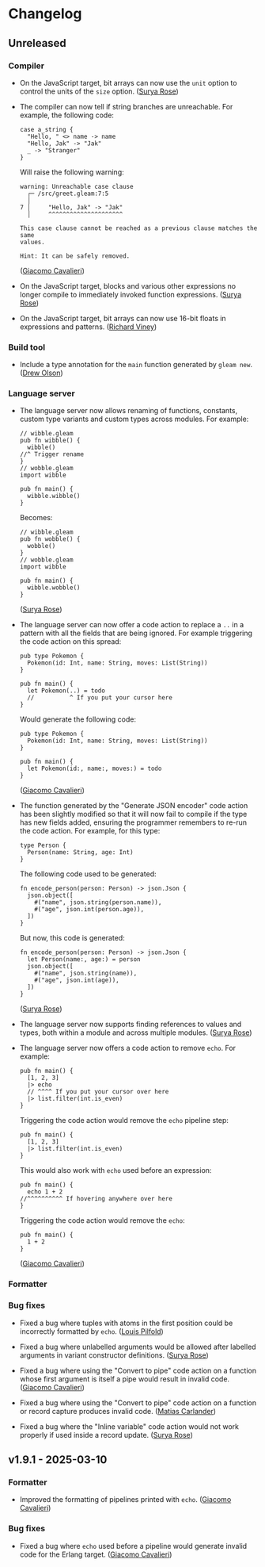 # Changelog

## Unreleased

### Compiler

- On the JavaScript target, bit arrays can now use the `unit` option to control
  the units of the `size` option.
  ([Surya Rose](https://github.com/GearsDatapacks))

- The compiler can now tell if string branches are unreachable. For example, the
  following code:

  ```gleam
  case a_string {
    "Hello, " <> name -> name
    "Hello, Jak" -> "Jak"
    _ -> "Stranger"
  }
  ```

  Will raise the following warning:

  ```
  warning: Unreachable case clause
    ┌─ /src/greet.gleam:7:5
    │
  7 │     "Hello, Jak" -> "Jak"
    │     ^^^^^^^^^^^^^^^^^^^^^

  This case clause cannot be reached as a previous clause matches the same
  values.

  Hint: It can be safely removed.
  ```

  ([Giacomo Cavalieri](https://github.com/giacomocavalieri))

- On the JavaScript target, blocks and various other expressions no longer
  compile to immediately invoked function expressions.
  ([Surya Rose](https://github.com/GearsDatapacks))

- On the JavaScript target, bit arrays can now use 16-bit floats in expressions
  and patterns.
  ([Richard Viney](https://github.com/richard-viney))

### Build tool

- Include a type annotation for the `main` function generated by `gleam new`.
  ([Drew Olson](https://github.com/drewolson))

### Language server

- The language server now allows renaming of functions, constants,
  custom type variants and custom types across modules. For example:

  ```gleam
  // wibble.gleam
  pub fn wibble() {
    wibble()
  //^ Trigger rename
  }
  // wobble.gleam
  import wibble

  pub fn main() {
    wibble.wibble()
  }
  ```

  Becomes:

  ```gleam
  // wibble.gleam
  pub fn wobble() {
    wobble()
  }
  // wobble.gleam
  import wibble

  pub fn main() {
    wibble.wobble()
  }
  ```

  ([Surya Rose](https://github.com/GearsDatapacks))

- The language server can now offer a code action to replace a `..` in a pattern
  with all the fields that are being ignored. For example triggering the code
  action on this spread:

  ```gleam
  pub type Pokemon {
    Pokemon(id: Int, name: String, moves: List(String))
  }

  pub fn main() {
    let Pokemon(..) = todo
    //          ^ If you put your cursor here
  }
  ```

  Would generate the following code:

  ```gleam
  pub type Pokemon {
    Pokemon(id: Int, name: String, moves: List(String))
  }

  pub fn main() {
    let Pokemon(id:, name:, moves:) = todo
  }
  ```

  ([Giacomo Cavalieri](https://github.com/giacomocavalieri))

- The function generated by the "Generate JSON encoder" code action has been
  slightly modified so that it will now fail to compile if the type has new
  fields added, ensuring the programmer remembers to re-run the code action.
  For example, for this type:

  ```gleam
  type Person {
    Person(name: String, age: Int)
  }
  ```

  The following code used to be generated:

  ```gleam
  fn encode_person(person: Person) -> json.Json {
    json.object([
      #("name", json.string(person.name)),
      #("age", json.int(person.age)),
    ])
  }
  ```

  But now, this code is generated:

  ```gleam
  fn encode_person(person: Person) -> json.Json {
    let Person(name:, age:) = person
    json.object([
      #("name", json.string(name)),
      #("age", json.int(age)),
    ])
  }
  ```

  ([Surya Rose](https://github.com/GearsDatapacks))

- The language server now supports finding references to values and types,
  both within a module and across multiple modules.
  ([Surya Rose](https://github.com/GearsDatapacks))

- The language server now offers a code action to remove `echo`. For example:

  ```gleam
  pub fn main() {
    [1, 2, 3]
    |> echo
    // ^^^^ If you put your cursor over here
    |> list.filter(int.is_even)
  }
  ```

  Triggering the code action would remove the `echo` pipeline step:

  ```gleam
  pub fn main() {
    [1, 2, 3]
    |> list.filter(int.is_even)
  }
  ```

  This would also work with `echo` used before an expression:

  ```gleam
  pub fn main() {
    echo 1 + 2
  //^^^^^^^^^^ If hovering anywhere over here
  }
  ```

  Triggering the code action would remove the `echo`:

  ```gleam
  pub fn main() {
    1 + 2
  }
  ```

  ([Giacomo Cavalieri](https://github.com/giacomocavalieri))

### Formatter

### Bug fixes

- Fixed a bug where tuples with atoms in the first position could be
  incorrectly formatted by `echo`.
  ([Louis Pilfold](https://github.com/lpil))

- Fixed a bug where unlabelled arguments would be allowed after labelled
  arguments in variant constructor definitions.
  ([Surya Rose](https://github.com/GearsDatapacks))

- Fixed a bug where using the "Convert to pipe" code action on a function whose
  first argument is itself a pipe would result in invalid code.
  ([Giacomo Cavalieri](https://github.com/giacomocavalieri))

- Fixed a bug where using the "Convert to pipe" code action on a function or
  record capture produces invalid code.
  ([Matias Carlander](https://github.com/matiascr))

- Fixed a bug where the "Inline variable" code action would not work properly
  if used inside a record update.
  ([Surya Rose](https://github.com/GearsDatapacks))

## v1.9.1 - 2025-03-10

### Formatter

- Improved the formatting of pipelines printed with `echo`.
  ([Giacomo Cavalieri](https://github.com/giacomocavalieri))

### Bug fixes

- Fixed a bug where `echo` used before a pipeline would generate invalid code
  for the Erlang target.
  ([Giacomo Cavalieri](https://github.com/giacomocavalieri))
